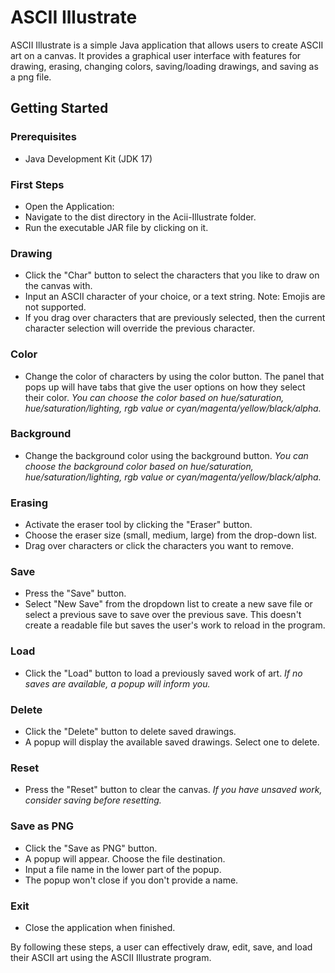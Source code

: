 # ASCII Illustrate

ASCII Illustrate is a simple Java application that allows users to create ASCII art on a canvas. It provides a graphical user interface with features for drawing, erasing, changing colors, saving/loading drawings, and saving as a png file.

## Getting Started

### Prerequisites

- Java Development Kit (JDK 17)

### First Steps

- Open the Application:
- Navigate to the dist directory in the Acii-Illustrate folder.
- Run the executable JAR file by clicking on it.

### Drawing

- Click the "Char" button to select the characters that you like to draw on the canvas with.
- Input an ASCII character of your choice, or a text string. Note: Emojis are not supported.
- If you drag over characters that are previously selected, then the current character selection will override the previous character.

### Color

- Change the color of characters by using the color button. The panel that pops up will have tabs that give the user options on how they select their color.
*You can choose the color based on hue/saturation, hue/saturation/lighting, rgb value or cyan/magenta/yellow/black/alpha.*

### Background

- Change the background color using the background button.
*You can choose the background color based on hue/saturation, hue/saturation/lighting, rgb value or cyan/magenta/yellow/black/alpha.*

### Erasing

- Activate the eraser tool by clicking the "Eraser" button.
- Choose the eraser size (small, medium, large) from the drop-down list.
- Drag over characters or click the characters you want to remove.

### Save

- Press the "Save" button.
- Select "New Save" from the dropdown list to create a new save file or select a previous save to save over the previous save. This doesn't create a readable file but saves the user's work to reload in the program.

### Load

- Click the "Load" button to load a previously saved work of art.
*If no saves are available, a popup will inform you.*

### Delete

- Click the "Delete" button to delete saved drawings.
- A popup will display the available saved drawings. Select one to delete.

### Reset

- Press the "Reset" button to clear the canvas.
*If you have unsaved work, consider saving before resetting.*

### Save as PNG

- Click the "Save as PNG" button.
- A popup will appear. Choose the file destination.
- Input a file name in the lower part of the popup.
- The popup won't close if you don't provide a name.

### Exit

- Close the application when finished.

By following these steps, a user can effectively draw, edit, save, and load their ASCII art using the ASCII Illustrate program.
